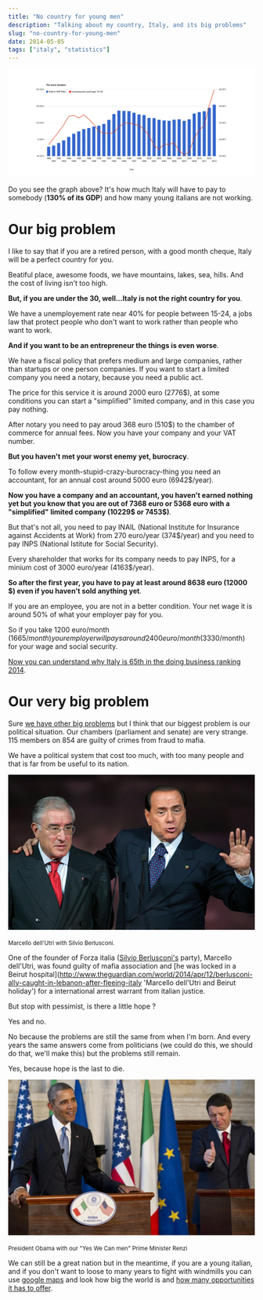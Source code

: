 ```yaml
---
title: "No country for young men"
description: "Talking about my country, Italy, and its big problems"
slug: "no-country-for-young-men"
date: 2014-05-05
tags: ["italy", "statistics"]
---
```


<img src="/images/img_country.png" class="img-responsive" alt="Marcello dell'Utri and Silvio Berlusconi">

Do you see the graph above?
It's how much Italy will have to pay to somebody (**130% of its GDP**) and how many young italians are not working.

# Our big problem

I like to say that if you are a retired person, with a good month cheque, Italy will be a perfect country for you.

Beatiful place, awesome foods, we have mountains, lakes, sea, hills. And the cost of living isn't too high.

**But, if you are under the 30, well...Italy is not the right country for you**.

We have a unemployement rate near 40% for people between 15-24, a jobs law that protect people who don't want to work rather than people who want to work.

**And if you want to be an entrepreneur the things is even worse**.

We have a fiscal policy that prefers medium and large companies, rather than startups or one person companies. If you want to start a limited company you need a notary, because you need a public act.

The price for this service it is around 2000 euro (2776$), at some conditions you can start a "simplified" limited company, and in this case you pay nothing.

After notary you need to pay aroud 368 euro (510$) to the chamber of commerce for annual fees.
Now you have your company and your VAT number.

**But you haven't met your worst enemy yet, burocracy**.

To follow every month-stupid-crazy-burocracy-thing you need an accountant, for an annual cost around 5000 euro (6942$/year).

**Now you have a company and an accountant, you haven't earned nothing yet but you know that you are out of 7368 euro or 5368 euro with a "simplified" limited company (10229$ or 7453$)**.

But that's not all, you need to pay INAIL (National Institute for Insurance against Accidents at Work) from 270 euro/year (374$/year) and you need to pay INPS (National Istitute for Social Security).

Every shareholder that works for its company needs to pay INPS, for a minium cost of 3000 euro/year (4163$/year).

**So after the first year, you have to pay at least around 8638 euro (12000 $) even if you haven't sold anything yet**.

If you are an employee, you are not in a better condition.
Your net wage it is around 50% of what your employer pay for you.

So if you take 1200 euro/month (1665$/month) your employer will pays around 2400 euro/month (3330$/month) for your wage and social security.

[Now you can understand why Italy is 65th in the doing business ranking 2014](http://www.doingbusiness.org/data/exploreeconomies/italy/ 'Doing Business 2014 data for Italy').

# Our very big problem

Sure [we have other big problems](http://www.theguardian.com/world/2013/feb/20/six-things-wrong-with-italy 'The six things wrong with Italy – and how to solve them') but I think that our biggest problem is our political situation. Our chambers (parliament and senate) are very strange. 115 members on 854 are guilty of crimes from fraud to mafia.

We have a political system that cost too much, with too many people and that is far from be useful to its nation.

<img src="/images/berlusconi_dell_utri.jpg" class="img-responsive" alt="Marcello dell'Utri and Silvio Berlusconi">

<small>Marcello dell'Utri with Silvio Berlusconi.</small>

One of the founder of Forza italia ([Silvio Berlusconi's](http://www.reuters.com/article/2013/11/27/us-italy-berlusconi-idUSBRE9AQ0P220131127 '
Berlusconi expelled from Italian parliament over tax fraud') party), Marcello dell'Utri, was found guilty of mafia association and [he was locked in a Beirut hospital](http://www.theguardian.com/world/2014/apr/12/berlusconi-ally-caught-in-lebanon-after-fleeing-italy 'Marcello dell'Utri and Beirut holiday') for a international arrest warrant from italian justice.

But stop with pessimist, is there a little hope ?

Yes and no.

No because the problems are still the same from when I'm born. And every years  the same answers come from politicians (we could do this, we should do that, we'll make this) but the problems still remain.

Yes, because hope is the last to die.

<img src="/images/obama-renzi.jpg" class="img-responsive" alt="President Obama with Prime Minister Renzi">

<small>President Obama with our "Yes We Can men" Prime Minister Renzi</small>

We can still be a great nation but in the meantime, if you are a young italian, and if you don't want to loose to many years to fight with windmills you can use [google maps](https://www.google.com/maps 'Google Maps') and look how big the world is and [how many opportunities it has to offer](http://lifehacker.com/the-science-of-breaking-out-of-your-comfort-zone-and-w-656426705 'Leave your comfort zone').
